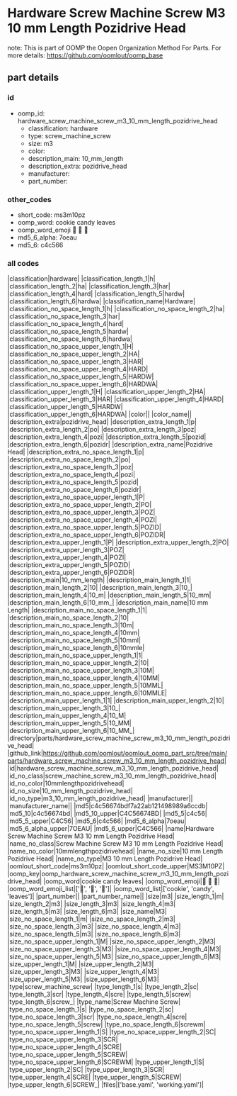 # Hardware Screw Machine Screw M3 10 mm Length Pozidrive Head  

note: This is part of OOMP the Oopen Organization Method For Parts. For more details: https://github.com/oomlout/oomp_base

##  part details





### id
* oomp_id: hardware_screw_machine_screw_m3_10_mm_length_pozidrive_head
  * classification: hardware
  * type: screw_machine_screw
  * size: m3
  * color: 
  * description_main: 10_mm_length
  * description_extra: pozidrive_head
  * manufacturer: 
  * part_number: 

### other_codes
* short_code: ms3m10pz
* oomp_word: cookie candy leaves
* oomp_word_emoji :cookie: :candy: :leaves:
* md5_6_alpha: 7oeau
* md5_6: c4c566

### all codes 
|classification|hardware|
|classification_length_1|h|
|classification_length_2|ha|
|classification_length_3|har|
|classification_length_4|hard|
|classification_length_5|hardw|
|classification_length_6|hardwa|
|classification_name|Hardware|
|classification_no_space_length_1|h|
|classification_no_space_length_2|ha|
|classification_no_space_length_3|har|
|classification_no_space_length_4|hard|
|classification_no_space_length_5|hardw|
|classification_no_space_length_6|hardwa|
|classification_no_space_upper_length_1|H|
|classification_no_space_upper_length_2|HA|
|classification_no_space_upper_length_3|HAR|
|classification_no_space_upper_length_4|HARD|
|classification_no_space_upper_length_5|HARDW|
|classification_no_space_upper_length_6|HARDWA|
|classification_upper_length_1|H|
|classification_upper_length_2|HA|
|classification_upper_length_3|HAR|
|classification_upper_length_4|HARD|
|classification_upper_length_5|HARDW|
|classification_upper_length_6|HARDWA|
|color||
|color_name||
|description_extra|pozidrive_head|
|description_extra_length_1|p|
|description_extra_length_2|po|
|description_extra_length_3|poz|
|description_extra_length_4|pozi|
|description_extra_length_5|pozid|
|description_extra_length_6|pozidr|
|description_extra_name|Pozidrive Head|
|description_extra_no_space_length_1|p|
|description_extra_no_space_length_2|po|
|description_extra_no_space_length_3|poz|
|description_extra_no_space_length_4|pozi|
|description_extra_no_space_length_5|pozid|
|description_extra_no_space_length_6|pozidr|
|description_extra_no_space_upper_length_1|P|
|description_extra_no_space_upper_length_2|PO|
|description_extra_no_space_upper_length_3|POZ|
|description_extra_no_space_upper_length_4|POZI|
|description_extra_no_space_upper_length_5|POZID|
|description_extra_no_space_upper_length_6|POZIDR|
|description_extra_upper_length_1|P|
|description_extra_upper_length_2|PO|
|description_extra_upper_length_3|POZ|
|description_extra_upper_length_4|POZI|
|description_extra_upper_length_5|POZID|
|description_extra_upper_length_6|POZIDR|
|description_main|10_mm_length|
|description_main_length_1|1|
|description_main_length_2|10|
|description_main_length_3|10_|
|description_main_length_4|10_m|
|description_main_length_5|10_mm|
|description_main_length_6|10_mm_|
|description_main_name|10 mm Length|
|description_main_no_space_length_1|1|
|description_main_no_space_length_2|10|
|description_main_no_space_length_3|10m|
|description_main_no_space_length_4|10mm|
|description_main_no_space_length_5|10mml|
|description_main_no_space_length_6|10mmle|
|description_main_no_space_upper_length_1|1|
|description_main_no_space_upper_length_2|10|
|description_main_no_space_upper_length_3|10M|
|description_main_no_space_upper_length_4|10MM|
|description_main_no_space_upper_length_5|10MML|
|description_main_no_space_upper_length_6|10MMLE|
|description_main_upper_length_1|1|
|description_main_upper_length_2|10|
|description_main_upper_length_3|10_|
|description_main_upper_length_4|10_M|
|description_main_upper_length_5|10_MM|
|description_main_upper_length_6|10_MM_|
|directory|parts/hardware_screw_machine_screw_m3_10_mm_length_pozidrive_head|
|github_link|https://github.com/oomlout/oomlout_oomp_part_src/tree/main/parts/hardware_screw_machine_screw_m3_10_mm_length_pozidrive_head|
|id|hardware_screw_machine_screw_m3_10_mm_length_pozidrive_head|
|id_no_class|screw_machine_screw_m3_10_mm_length_pozidrive_head|
|id_no_color|10mmlengthpozidrivehead|
|id_no_size|10_mm_length_pozidrive_head|
|id_no_type|m3_10_mm_length_pozidrive_head|
|manufacturer||
|manufacturer_name||
|md5|c4c56674bdf7a22ab121498989a6ccdb|
|md5_10|c4c56674bd|
|md5_10_upper|C4C56674BD|
|md5_5|c4c56|
|md5_5_upper|C4C56|
|md5_6|c4c566|
|md5_6_alpha|7oeau|
|md5_6_alpha_upper|7OEAU|
|md5_6_upper|C4C566|
|name|Hardware Screw Machine Screw M3 10 mm Length Pozidrive Head|
|name_no_class|Screw Machine Screw M3 10 mm Length Pozidrive Head|
|name_no_color|10mmlengthpozidrivehead|
|name_no_size|10 mm Length Pozidrive Head|
|name_no_type|M3 10 mm Length Pozidrive Head|
|oomlout_short_code|ms3m10pz|
|oomlout_short_code_upper|MS3M10PZ|
|oomp_key|oomp_hardware_screw_machine_screw_m3_10_mm_length_pozidrive_head|
|oomp_word|cookie candy leaves|
|oomp_word_emoji|:cookie: :candy: :leaves:|
|oomp_word_emoji_list|[':cookie:', ':candy:', ':leaves:']|
|oomp_word_list|['cookie', 'candy', 'leaves']|
|part_number||
|part_number_name||
|size|m3|
|size_length_1|m|
|size_length_2|m3|
|size_length_3|m3|
|size_length_4|m3|
|size_length_5|m3|
|size_length_6|m3|
|size_name|M3|
|size_no_space_length_1|m|
|size_no_space_length_2|m3|
|size_no_space_length_3|m3|
|size_no_space_length_4|m3|
|size_no_space_length_5|m3|
|size_no_space_length_6|m3|
|size_no_space_upper_length_1|M|
|size_no_space_upper_length_2|M3|
|size_no_space_upper_length_3|M3|
|size_no_space_upper_length_4|M3|
|size_no_space_upper_length_5|M3|
|size_no_space_upper_length_6|M3|
|size_upper_length_1|M|
|size_upper_length_2|M3|
|size_upper_length_3|M3|
|size_upper_length_4|M3|
|size_upper_length_5|M3|
|size_upper_length_6|M3|
|type|screw_machine_screw|
|type_length_1|s|
|type_length_2|sc|
|type_length_3|scr|
|type_length_4|scre|
|type_length_5|screw|
|type_length_6|screw_|
|type_name|Screw Machine Screw|
|type_no_space_length_1|s|
|type_no_space_length_2|sc|
|type_no_space_length_3|scr|
|type_no_space_length_4|scre|
|type_no_space_length_5|screw|
|type_no_space_length_6|screwm|
|type_no_space_upper_length_1|S|
|type_no_space_upper_length_2|SC|
|type_no_space_upper_length_3|SCR|
|type_no_space_upper_length_4|SCRE|
|type_no_space_upper_length_5|SCREW|
|type_no_space_upper_length_6|SCREWM|
|type_upper_length_1|S|
|type_upper_length_2|SC|
|type_upper_length_3|SCR|
|type_upper_length_4|SCRE|
|type_upper_length_5|SCREW|
|type_upper_length_6|SCREW_|
|files|['base.yaml', 'working.yaml']|
